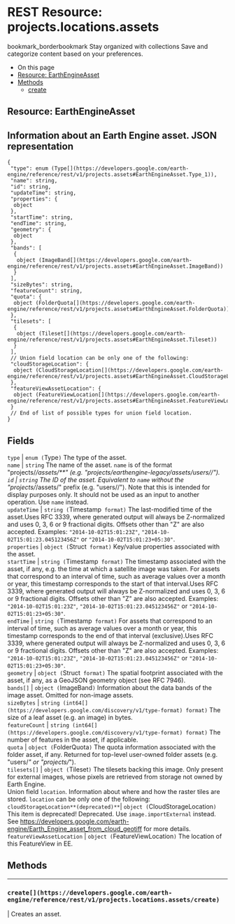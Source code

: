  
#  REST Resource: projects.locations.assets
bookmark_borderbookmark Stay organized with collections  Save and categorize content based on your preferences.
  * On this page
  * [Resource: EarthEngineAsset](https://developers.google.com/earth-engine/reference/rest/v1/projects.locations.assets#resource:-earthengineasset)
  * [Methods](https://developers.google.com/earth-engine/reference/rest/v1/projects.locations.assets#methods)
    * [create](https://developers.google.com/earth-engine/reference/rest/v1/projects.locations.assets#create)


## Resource: EarthEngineAsset
Information about an Earth Engine asset.
JSON representation  
---  
```
{
 "type": enum (Type[](https://developers.google.com/earth-engine/reference/rest/v1/projects.assets#EarthEngineAsset.Type_1)),
 "name": string,
 "id": string,
 "updateTime": string,
 "properties": {
  object
 },
 "startTime": string,
 "endTime": string,
 "geometry": {
  object
 },
 "bands": [
  {
   object (ImageBand[](https://developers.google.com/earth-engine/reference/rest/v1/projects.assets#EarthEngineAsset.ImageBand))
  }
 ],
 "sizeBytes": string,
 "featureCount": string,
 "quota": {
  object (FolderQuota[](https://developers.google.com/earth-engine/reference/rest/v1/projects.assets#EarthEngineAsset.FolderQuota))
 },
 "tilesets": [
  {
   object (Tileset[](https://developers.google.com/earth-engine/reference/rest/v1/projects.assets#EarthEngineAsset.Tileset))
  }
 ],
 // Union field location can be only one of the following:
 "cloudStorageLocation": {
  object (CloudStorageLocation[](https://developers.google.com/earth-engine/reference/rest/v1/projects.assets#EarthEngineAsset.CloudStorageLocation))
 },
 "featureViewAssetLocation": {
  object (FeatureViewLocation[](https://developers.google.com/earth-engine/reference/rest/v1/projects.assets#EarthEngineAsset.FeatureViewLocation))
 }
 // End of list of possible types for union field location.
}
```
  
Fields  
---  
`type` |  `enum (`Type[](https://developers.google.com/earth-engine/reference/rest/v1/projects.assets#EarthEngineAsset.Type_1)`)` The type of the asset.  
`name` |  `string` The name of the asset. `name` is of the format "projects/*/assets/**" (e.g. "projects/earthengine-legacy/assets/users//").  
`id` |  `string` The ID of the asset. Equivalent to `name` without the "projects/*/assets/" prefix (e.g. "users//"). Note that this is intended for display purposes only. It should not be used as an input to another operation. Use `name` instead.  
`updateTime` |  `string (`Timestamp[](https://protobuf.dev/reference/protobuf/google.protobuf/#timestamp)` format)` The last-modified time of the asset.Uses RFC 3339, where generated output will always be Z-normalized and uses 0, 3, 6 or 9 fractional digits. Offsets other than "Z" are also accepted. Examples: `"2014-10-02T15:01:23Z"`, `"2014-10-02T15:01:23.045123456Z"` or `"2014-10-02T15:01:23+05:30"`.  
`properties` |  `object (`Struct[](https://protobuf.dev/reference/protobuf/google.protobuf/#struct)` format)` Key/value properties associated with the asset.  
`startTime` |  `string (`Timestamp[](https://protobuf.dev/reference/protobuf/google.protobuf/#timestamp)` format)` The timestamp associated with the asset, if any, e.g. the time at which a satellite image was taken. For assets that correspond to an interval of time, such as average values over a month or year, this timestamp corresponds to the start of that interval.Uses RFC 3339, where generated output will always be Z-normalized and uses 0, 3, 6 or 9 fractional digits. Offsets other than "Z" are also accepted. Examples: `"2014-10-02T15:01:23Z"`, `"2014-10-02T15:01:23.045123456Z"` or `"2014-10-02T15:01:23+05:30"`.  
`endTime` |  `string (`Timestamp[](https://protobuf.dev/reference/protobuf/google.protobuf/#timestamp)` format)` For assets that correspond to an interval of time, such as average values over a month or year, this timestamp corresponds to the end of that interval (exclusive).Uses RFC 3339, where generated output will always be Z-normalized and uses 0, 3, 6 or 9 fractional digits. Offsets other than "Z" are also accepted. Examples: `"2014-10-02T15:01:23Z"`, `"2014-10-02T15:01:23.045123456Z"` or `"2014-10-02T15:01:23+05:30"`.  
`geometry` |  `object (`Struct[](https://protobuf.dev/reference/protobuf/google.protobuf/#struct)` format)` The spatial footprint associated with the asset, if any, as a GeoJSON geometry object (see RFC 7946).  
`bands[]` |  `object (`ImageBand[](https://developers.google.com/earth-engine/reference/rest/v1/projects.assets#EarthEngineAsset.ImageBand)`)` Information about the data bands of the image asset. Omitted for non-image assets.  
`sizeBytes` |  `string (int64[](https://developers.google.com/discovery/v1/type-format) format)` The size of a leaf asset (e.g. an image) in bytes.  
`featureCount` |  `string (int64[](https://developers.google.com/discovery/v1/type-format) format)` The number of features in the asset, if applicable.  
`quota` |  `object (`FolderQuota[](https://developers.google.com/earth-engine/reference/rest/v1/projects.assets#EarthEngineAsset.FolderQuota)`)` The quota information associated with the folder asset, if any. Returned for top-level user-owned folder assets (e.g. "users/*" or "projects/*").  
`tilesets[]` |  `object (`Tileset[](https://developers.google.com/earth-engine/reference/rest/v1/projects.assets#EarthEngineAsset.Tileset)`)` The tilesets backing this image. Only present for external images, whose pixels are retrieved from storage not owned by Earth Engine.  
Union field `location`. Information about where and how the raster tiles are stored. `location` can be only one of the following:  
`cloudStorageLocation**(deprecated)**`|  `object (`CloudStorageLocation[](https://developers.google.com/earth-engine/reference/rest/v1/projects.assets#EarthEngineAsset.CloudStorageLocation)`)` This item is deprecated! Deprecated. Use `image.importExternal` instead. See <https://developers.google.com/earth-engine/Earth_Engine_asset_from_cloud_geotiff> for more details.  
`featureViewAssetLocation` |  `object (`FeatureViewLocation[](https://developers.google.com/earth-engine/reference/rest/v1/projects.assets#EarthEngineAsset.FeatureViewLocation)`)` The location of this FeatureView in EE.  
## Methods  
---  
### `create[](https://developers.google.com/earth-engine/reference/rest/v1/projects.locations.assets/create)`
|  Creates an asset.  
